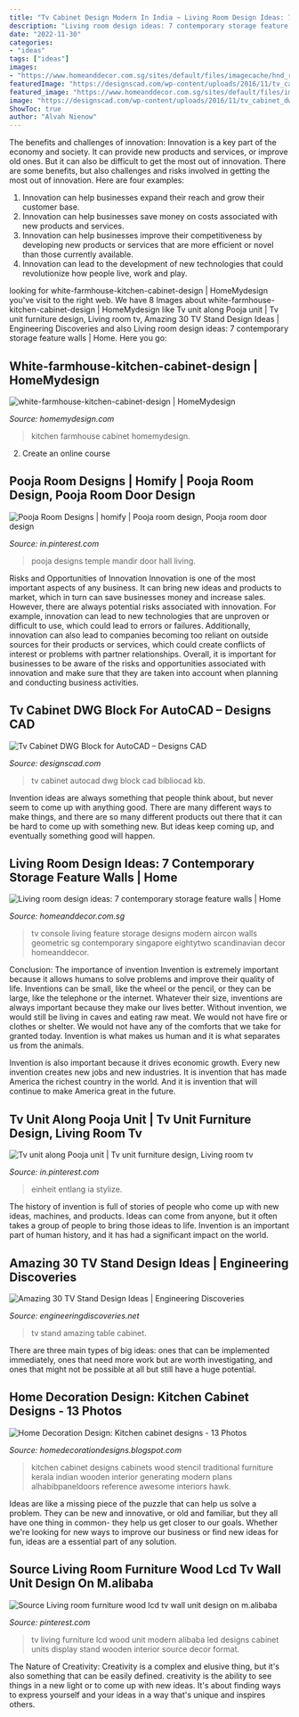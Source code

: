 ```yaml
---
title: "Tv Cabinet Design Modern In India ~ Living Room Design Ideas: 7 Contemporary Storage Feature Walls"
description: "Living room design ideas: 7 contemporary storage feature walls"
date: "2022-11-30"
categories:
- "ideas"
tags: ["ideas"]
images:
- "https://www.homeanddecor.com.sg/sites/default/files/imagecache/hnd_revamp_1x1_large/blog/gallery_article/gallery_images/57754-eightytwo.jpg"
featuredImage: "https://designscad.com/wp-content/uploads/2016/11/tv_cabinet_dwg_block_for_autocad_47251.gif"
featured_image: "https://www.homeanddecor.com.sg/sites/default/files/imagecache/hnd_revamp_1x1_large/blog/gallery_article/gallery_images/57754-eightytwo.jpg"
image: "https://designscad.com/wp-content/uploads/2016/11/tv_cabinet_dwg_block_for_autocad_47251.gif"
ShowToc: true
author: "Alvah Nienow"
---
```



The benefits and challenges of innovation:
Innovation is a key part of the economy and society. It can provide new products and services, or improve old ones. But it can also be difficult to get the most out of innovation. There are some benefits, but also challenges and risks involved in getting the most out of innovation. Here are four examples:
1. Innovation can help businesses expand their reach and grow their customer base.
2. Innovation can help businesses save money on costs associated with new products and services.
3. Innovation can help businesses improve their competitiveness by developing new products or services that are more efficient or novel than those currently available.
4. Innovation can lead to the development of new technologies that could revolutionize how people live, work and play.

	

		
looking for white-farmhouse-kitchen-cabinet-design | HomeMydesign you've visit to the right web. We have 8 Images about white-farmhouse-kitchen-cabinet-design | HomeMydesign like Tv unit along Pooja unit | Tv unit furniture design, Living room tv, Amazing 30 TV Stand Design Ideas | Engineering Discoveries and also Living room design ideas: 7 contemporary storage feature walls | Home. Here you go:
		
    
## White-farmhouse-kitchen-cabinet-design | HomeMydesign

<img loading=lazy src="https://homemydesign.com/wp-content/uploads/2015/02/white-farmhouse-kitchen-cabinet-design.jpg" onerror="this.onerror=null;this.src='https://tse4.mm.bing.net/th?id=OIP.qA7m_WqrTtCOGy4LLqJnnQHaKl&amp;pid=15.1';" alt="white-farmhouse-kitchen-cabinet-design | HomeMydesign">

_Source: homemydesign.com_

>kitchen farmhouse cabinet homemydesign. 

	

2. Create an online course

    
## Pooja Room Designs | Homify | Pooja Room Design, Pooja Room Door Design

<img loading=lazy src="https://i.pinimg.com/736x/bb/99/ad/bb99adf532b49c3ef49d4c493714d5d7.jpg" onerror="this.onerror=null;this.src='https://tse2.mm.bing.net/th?id=OIP.mom4ewTVuMQPXVOAMwSdPgHaLO&amp;pid=15.1';" alt="Pooja Room Designs | homify | Pooja room design, Pooja room door design">

_Source: in.pinterest.com_

>pooja designs temple mandir door hall living. 

	

Risks and Opportunities of Innovation
Innovation is one of the most important aspects of any business. It can bring new ideas and products to market, which in turn can save businesses money and increase sales. However, there are always potential risks associated with innovation. For example, innovation can lead to new technologies that are unproven or difficult to use, which could lead to errors or failures. Additionally, innovation can also lead to companies becoming too reliant on outside sources for their products or services, which could create conflicts of interest or problems with partner relationships. Overall, it is important for businesses to be aware of the risks and opportunities associated with innovation and make sure that they are taken into account when planning and conducting business activities.

    
## Tv Cabinet DWG Block For AutoCAD – Designs CAD

<img loading=lazy src="https://designscad.com/wp-content/uploads/2016/11/tv_cabinet_dwg_block_for_autocad_47251.gif" onerror="this.onerror=null;this.src='https://tse3.mm.bing.net/th?id=OIP.RRGcruaWub7aI7Toz5C3KwAAAA&amp;pid=15.1';" alt="Tv Cabinet DWG Block for AutoCAD – Designs CAD">

_Source: designscad.com_

>tv cabinet autocad dwg block cad bibliocad kb. 

	

Invention ideas are always something that people think about, but never seem to come up with anything good. There are many different ways to make things, and there are so many different products out there that it can be hard to come up with something new. But ideas keep coming up, and eventually something good will happen.

    
## Living Room Design Ideas: 7 Contemporary Storage Feature Walls | Home

<img loading=lazy src="https://www.homeanddecor.com.sg/sites/default/files/imagecache/hnd_revamp_1x1_large/blog/gallery_article/gallery_images/57754-eightytwo.jpg" onerror="this.onerror=null;this.src='https://tse1.mm.bing.net/th?id=OIP.IHHPG3cRnIOl5hUKXa7HuAHaE8&amp;pid=15.1';" alt="Living room design ideas: 7 contemporary storage feature walls | Home">

_Source: homeanddecor.com.sg_

>tv console living feature storage designs modern aircon walls geometric sg contemporary singapore eightytwo scandinavian decor homeanddecor. 

	

Conclusion: The importance of invention
Invention is extremely important because it allows humans to solve problems and improve their quality of life. Inventions can be small, like the wheel or the pencil, or they can be large, like the telephone or the internet. Whatever their size, inventions are always important because they make our lives better.
Without invention, we would still be living in caves and eating raw meat. We would not have fire or clothes or shelter. We would not have any of the comforts that we take for granted today. Invention is what makes us human and it is what separates us from the animals.

Invention is also important because it drives economic growth. Every new invention creates new jobs and new industries. It is invention that has made America the richest country in the world. And it is invention that will continue to make America great in the future.

    
## Tv Unit Along Pooja Unit | Tv Unit Furniture Design, Living Room Tv

<img loading=lazy src="https://i.pinimg.com/736x/09/e2/3f/09e23f9251785264ef541fcc9ef64ea2.jpg" onerror="this.onerror=null;this.src='https://tse2.mm.bing.net/th?id=OIP.rC5iheisWCqIn9NwTVEHHQHaGP&amp;pid=15.1';" alt="Tv unit along Pooja unit | Tv unit furniture design, Living room tv">

_Source: in.pinterest.com_

>einheit entlang ia stylize. 

	

The history of invention is full of stories of people who come up with new ideas, machines, and products. Ideas can come from anyone, but it often takes a group of people to bring those ideas to life. Invention is an important part of human history, and it has had a significant impact on the world.

    
## Amazing 30 TV Stand Design Ideas | Engineering Discoveries

<img loading=lazy src="https://1.bp.blogspot.com/-rZVfrsm71rA/XP4-I2i55hI/AAAAAAAAFmE/T_xHvtiV-8kKcnZT61RApnt3OpIi6KnqACLcBGAs/w1200-h630-p-k-no-nu/Untitled-4rebaz.jpg" onerror="this.onerror=null;this.src='https://tse1.mm.bing.net/th?id=OIP.lA9Fm_TejYRjuGTnwBBlMgHaD4&amp;pid=15.1';" alt="Amazing 30 TV Stand Design Ideas | Engineering Discoveries">

_Source: engineeringdiscoveries.net_

>tv stand amazing table cabinet. 

	

There are three main types of big ideas: ones that can be implemented immediately, ones that need more work but are worth investigating, and ones that might not be possible at all but still have a huge potential.

    
## Home Decoration Design: Kitchen Cabinet Designs - 13 Photos

<img loading=lazy src="http://4.bp.blogspot.com/_597Km39HXAk/SwaZPVfaVSI/AAAAAAAAFow/SPxRrns5WpE/s1600/kitchen-cabinet-design-03.jpg" onerror="this.onerror=null;this.src='https://tse4.mm.bing.net/th?id=OIP.wCxuTRLLFBPgFP-mLAfl6AHaFj&amp;pid=15.1';" alt="Home Decoration Design: Kitchen cabinet designs - 13 Photos">

_Source: homedecorationdesigns.blogspot.com_

>kitchen cabinet designs cabinets wood stencil traditional furniture kerala indian wooden interior generating modern plans alhabibpaneldoors reference awesome interiors hawk. 

	

Ideas are like a missing piece of the puzzle that can help us solve a problem. They can be new and innovative, or old and familiar, but they all have one thing in common- they help us get closer to our goals. Whether we're looking for new ways to improve our business or find new ideas for fun, ideas are a essential part of any solution.

    
## Source Living Room Furniture Wood Lcd Tv Wall Unit Design On M.alibaba

<img loading=lazy src="https://i.pinimg.com/736x/2c/bd/05/2cbd05ea9b448e41732b3c853896abad.jpg" onerror="this.onerror=null;this.src='https://tse2.mm.bing.net/th?id=OIP.EJ5tno2yvw0UFWXkNsWNtAHaHa&amp;pid=15.1';" alt="Source Living room furniture wood lcd tv wall unit design on m.alibaba">

_Source: pinterest.com_

>tv living furniture lcd wood unit modern alibaba led designs cabinet units display stand wooden interior source decor format. 

	

The Nature of Creativity:
Creativity is a complex and elusive thing, but it's also something that can be easily defined. creativity is the ability to see things in a new light or to come up with new ideas. It's about finding ways to express yourself and your ideas in a way that's unique and inspires others.

